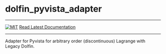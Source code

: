 # dolfin_pyvista_adapter
_________________

[![MIT](https://img.shields.io/github/license/jorgensd/dolfin_pyvista_adapter)](LICENSE)
[Read Latest Documentation](https://jorgensd.github.io/dolfin_pyvista_adapter/)
_________________

Adapter for Pyvista for arbitrary order (discontinuous) Lagrange with Legacy Dolfin. 